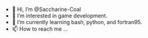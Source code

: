 - 👋 Hi, I’m @Saccharine-Coal
- 👀 I’m interested in game development.
- 🌱 I’m currently learning bash, python, and fortran95.
- 📫 How to reach me ...

<!---
Saccharine-Coal/Saccharine-Coal is a ✨ special ✨ repository because its `README.md` (this file) appears on your GitHub profile.
You can click the Preview link to take a look at your changes.
--->
